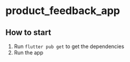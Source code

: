 # product_feedback_app

## How to start

1. Run `flutter pub get` to get the dependencies
2. Run the app